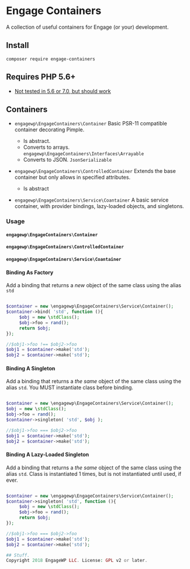 # Engage Containers
A collection of useful containers for Engage (or your) development.

## Install
`composer require engage-containers`

## Requires PHP 5.6+
* [Not tested in 5.6 or 7.0, but should work](https://github.com/EngageWP/engage-containers/issues/1)
## Containers

* `engagewp\EngageContainers\Container`
Basic PSR-11 compatible container decorating Pimple.
    - Is abstract.
    - Converts to arrays. `engagewp\EngageContainers\Interfaces\Arrayable`
    - Converts to JSON. `JsonSerializable`

* `engagewp\EngageContainers\ControlledContainer`
Extends the base container but only allows in specified attributes.
    - Is abstract
* `engagewp\EngageContainers\Service\Coantainer`
A basic service container, with provider bindings, lazy-loaded objects, and singletons.

### Usage
#### `engagewp\EngageContainers\Container`

#### `engagewp\EngageContainers\ControlledContainer`

#### `engagewp\EngageContainers\Service\Coantainer`

#### Binding As Factory
Add a binding that returns a _new_ object of the same class using the alias `std`

```php

$container = new \engagewp\EngageContainers\Service\Container();
$container->bind( 'std', function (){
     $obj = new \stdClass();
     $obj->foo = rand();
     return $obj;
});

//$obj1->foo !== $obj2->foo
$obj1 = $container->make('std');
$obj2 = $container->make('std');

```

#### Binding A Singleton
Add a binding that returns a _the same_ object of the same class using the alias `std`. You MUST instantiate class before binding.

```php

$container = new \engagewp\EngageContainers\Service\Container();
$obj = new \stdClass();
$obj->foo = rand();
$container->singleton( 'std', $obj );

//$obj1->foo === $obj2->foo
$obj1 = $container->make('std');
$obj2 = $container->make('std');
```

#### Binding A Lazy-Loaded Singleton
Add a binding that returns a _the same_ object of the same class using the alias `std`. Class is instantiated 1 times, but is not instantiated until used, if ever.


```php

$container = new \engagewp\EngageContainers\Service\Container();
$container->singleton( 'std', function (){
     $obj = new \stdClass();
     $obj->foo = rand();
     return $obj;
});

//$obj1->foo === $obj2->foo
$obj1 = $container->make('std');
$obj2 = $container->make('std');

## Stuff.
Copyright 2018 EngageWP LLC. License: GPL v2 or later.
